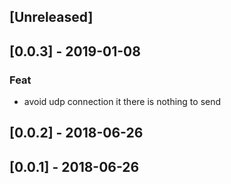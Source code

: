 <a name="unreleased"></a>
## [Unreleased]

<a name="0.0.3"></a>
## [0.0.3] - 2019-01-08
### Feat
- avoid udp connection it there is nothing to send

<a name="0.0.2"></a>
## [0.0.2] - 2018-06-26

<a name="0.0.1"></a>
## [0.0.1] - 2018-06-26

